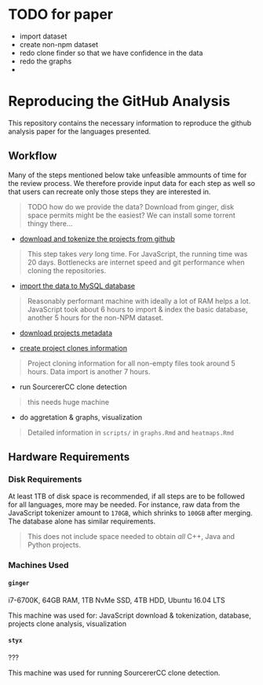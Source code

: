 # TODO for paper

- import dataset
- create non-npm dataset
- redo clone finder so that we have confidence in the data
- redo the graphs
- 


# Reproducing the GitHub Analysis 

This repository contains the necessary information to reproduce the github analysis paper for the languages presented. 

## Workflow

Many of the steps mentioned below take unfeasible ammounts of time for the review process. We therefore provide input data for each step as well so that users can recreate only those steps they are interested in.

> TODO how do we provide the data? Download from ginger, disk space permits might be the easiest? We can install some torrent thingy there...

- [download and tokenize the projects from github](docs/data_acquisition.md)

> This step takes *very* long time. For JavaScript, the running time was 20 days. Bottlenecks are internet speed and git performance when cloning the repositories.

- [import the data to MySQL database](docs/mysql_import.md)

> Reasonably performant machine with ideally a lot of RAM helps a lot. JavaScript took about 6 hours to import & index the basic database, another 5 hours for the non-NPM dataset. 

- [download projects metadata](docs/metadata.md)

- [create project clones information](docs/project_clones.md)

> Project cloning information for all non-empty files took around 5 hours. Data import is another 7 hours.

- run SourcererCC clone detection

> this needs huge machine

- do aggretation & graphs, visualization

> Detailed information in `scripts/` in `graphs.Rmd` and `heatmaps.Rmd`

## Hardware Requirements

### Disk Requirements

At least 1TB of disk space is recommended, if all steps are to be followed for all languages, more may be needed. For instance, raw data from the JavaScript tokenizer amount to `170GB`, which shrinks to  `100GB` after merging. The database alone has similar requirements. 

> This does not include space needed to obtain *all* C++, Java and Python projects. 

### Machines Used

#### `ginger`

i7-6700K, 64GB RAM, 1TB NvMe SSD, 4TB HDD, Ubuntu 16.04 LTS

This machine was used for: JavaScript download & tokenization, database, projects clone analysis, visualization

#### `styx`

???

This machine was used for running SourcererCC clone detection.










